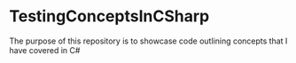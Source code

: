 # TestingConceptsInCSharp
The purpose of this repository is to showcase code outlining concepts that I have covered in C#
